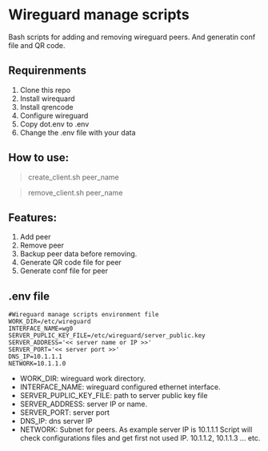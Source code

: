 # Wireguard manage scripts
Bash scripts for adding and removing wireguard peers. And generatin conf file and QR code.

## Requirenments 
1. Clone this repo
2. Install wirequard
3. Install qrencode
4. Configure wireguard
5. Copy dot.env to .env
6. Change the .env file with your data


## How to use:

> create_client.sh peer_name

> remove_client.sh peer_name

## Features:
1. Add peer
2. Remove peer
3. Backup peer data before removing.
4. Generate QR code file for peer
5. Generate conf file for peer

## .env file
```
#Wireguard manage scripts environment file
WORK_DIR=/etc/wireguard
INTERFACE_NAME=wg0
SERVER_PUPLIC_KEY_FILE=/etc/wireguard/server_public.key
SERVER_ADDRESS='<< server name or IP >>'
SERVER_PORT='<< server port >>'
DNS_IP=10.1.1.1
NETWORK=10.1.1.0
```
- WORK_DIR: wireguard work directory.
- INTERFACE_NAME: wireguard configured ethernet interface.
- SERVER_PUPLIC_KEY_FILE: path to server public key file
- SERVER_ADDRESS: server IP or name.
- SERVER_PORT: server port
- DNS_IP: dns server IP
- NETWORK: Subnet for peers. As example server IP is 10.1.1.1 
Script will check configurations files and get first not used IP. 
10.1.1.2, 10.1.1.3 ... etc.
